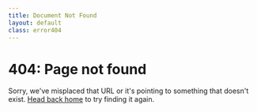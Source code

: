 ```yaml
---
title: Document Not Found
layout: default
class: error404
---
```

<div class="page">
  <h1 class="page-title">404: Page not found</h1>
  <p class="lead">Sorry, we've misplaced that URL or it's pointing to something that doesn't exist. <a href="{{ site.baseurl }}">Head back home</a> to try finding it again.</p>
</div>